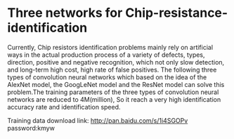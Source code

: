 # Three networks for Chip-resistance-identification

Currently, Chip resistors identification problems mainly rely on artificial ways in the actual production process of a variety of defects, types, direction, positive and negative recognition, which not only slow detection, and long-term high cost, high rate of false positives. The following three types of convolution neural networks which based on the idea of the AlexNet model, the GoogLeNet model and the ResNet model can solve this problem.The training parameters of the three types of convolution neural networks are reduced to 4M(million), So it reach a very high identification accuracy rate and identification speed.

Training data download link: http://pan.baidu.com/s/1i4SGOPv password:kmyw
